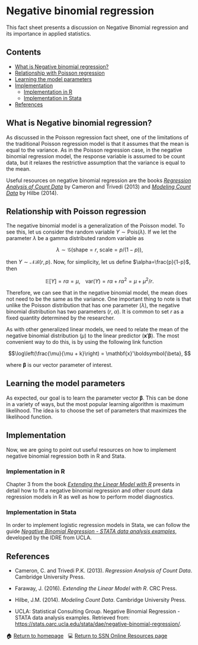 # Negative binomial regression

This fact sheet presents a discussion on Negative Binomial regression and its importance in applied statistics.

## Contents

- [What is Negative binomial regression?](#what_is_NB_reg)
- [Relationship with Poisson regression](#Pois_and_NB)
- [Learning the model parameters](#NB_estimation)
- [Implementation](#NB_implementation)
    - [Implementation in R](#NB_in_r)
    - [Implementation in Stata](#NB_in_stata)
- [References](#NB_ref)

## <a class=anchor id=what_is_NB_reg></a> What is Negative binomial regression?

As discussed in the Poisson regression fact sheet, one of the limitations of the traditional Poisson regression model is that it assumes that the mean is equal to the variance. As in the Poisson regression case, in the negative binomial regression model, the response variable is assumed to be count data, but it relaxes the restrictive assumption that the variance is equal to the mean. 

Useful resources on negative binomial regression are the books [*Regression Analysis of Count Data*](http://faculty.econ.ucdavis.edu/faculty/cameron/racd2/) by Cameron and Trivedi (2013) and [*Modeling Count Data*](https://www.cambridge.org/core/books/modeling-count-data/BFEB3985905CA70523D9F98DA8E64D08) by Hilbe (2014).

## <a class=anchor id=Pois_and_NB></a> Relationship with Poisson regression

The negative binomial model is a generalization of the Poisson model. To see this, let us consider the random variable $Y\sim\text{Pois}(\lambda)$. If we let the parameter $\lambda$ be a gamma distributed random variable as

$$ \lambda\sim\mathcal{G}(\text{shape} = r,\; \text{scale}=p/(1-p)),$$

then $Y\sim\mathcal{NB}(r,\,p)$. Now, for simplicity, let us define $\alpha=\frac{p}{1-p}$, then 

$$ \mathbb{E}[Y] = r\alpha = \mu,\;\;\;\;\text{var}(Y) = r\alpha + r\alpha^{2} = \mu + \mu^{2}/r.$$

Therefore, we can see that in the negative binomial model, the mean does not need to be the same as the variance. One important thing to note is that unlike the Poisson distribution that has one parameter ($\lambda$), the negative binomial distribution has two parameters ($r,\; \alpha$). It is common to set $r$ as a fixed quantity determined by the researcher. 

As with other generalized linear models, we need to relate the mean of the negative binomial distribution ($\mu$) to the linear predictor ($\mathbf{x}'\boldsymbol{\beta}$). The most convenient way to do this, is by using the following link function

$$\log\left(\frac{\mu}{\mu + k}\right) = \mathbf{x}'\boldsymbol{\beta}, $$

where $\boldsymbol{\beta}$ is our vector parameter of interest.

## <a class=anchor id=NB_estimation></a> Learning the model parameters

As expected, our goal is to learn the parameter vector $\boldsymbol{\beta}$. This can be done in a variety of ways, but the most popular learning algorithm is maximum likelihood. The idea is to choose the set of parameters that maximizes the likelihood function.

## <a class=anchor id=NB_implementation></a> Implementation

Now, we are going to point out useful resources on how to implement negative binomial regression both in R and Stata.

### <a class=anchor id=NB_in_r></a> Implementation in R

Chapter 3 from the book [*Extending the Linear Model with R*](https://www.taylorfrancis.com/books/mono/10.1201/9781315382722/extending-linear-model-julian-faraway) presents in detail how to fit a negative binomial regression and other count data regression models in R as well as how to perform model diagnostics.

### <a class=anchor id=NB_in_stata></a> Implementation in Stata

In order to implement logistic regression models in Stata, we can follow the guide [*Negative Binomial Regression - STATA data analysis examples*](https://stats.oarc.ucla.edu/stata/dae/negative-binomial-regression/), developed by the IDRE from UCLA. 

## <a class=anchor id=NB_ref></a> References

+ Cameron, C. and Trivedi P.K. (2013). *Regression Analysis of Count Data*. Cambridge University Press.

+ Faraway, J. (2016). *Extending the Linear Model with R*. CRC Press.

+ Hilbe, J.M. (2014). *Modeling Count Data*. Cambridge University Press.

* UCLA: Statistical Consulting Group. Negative Binomial Regression - STATA data analysis examples. Retrieved from: https://stats.oarc.ucla.edu/stata/dae/negative-binomial-regression/.

<span>&#127968;</span> <a href="https://anustatsupportonline.github.io/">Return to homepage</a> <span>&nbsp;</span> 
<span>&#128187;</span> <a href="https://anustatsupportonline.github.io/SSN-online-resources">Return to SSN Online Resources page</a>

